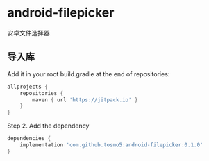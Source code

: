 # android-filepicker

安卓文件选择器

## 导入库
Add it in your root build.gradle at the end of repositories:
```groovy
allprojects {
    repositories {
        maven { url 'https://jitpack.io' }
    }
}
```
Step 2. Add the dependency
```groovy
dependencies {
    implementation 'com.github.tosmo5:android-filepicker:0.1.0'
}
```